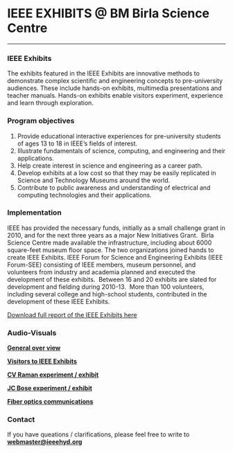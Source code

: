 # IEEE EXHIBITS @ BM Birla Science Centre

---

### IEEE Exhibits

The exhibits featured in the IEEE Exhibits are innovative methods to demonstrate complex scientific and
engineering concepts to pre-university audiences. These include hands-on exhibits, multimedia
presentations and teacher manuals. Hands-on exhibits enable visitors experiment, experience and learn
through exploration.

### Program objectives

1. Provide educational interactive experiences for pre-university students of ages 13 to 18 in IEEE’s fields of interest.
2. Illustrate fundamentals of science, computing, and engineering and their applications.
3. Help create interest in science and engineering as a career path.
4. Develop exhibits at a low cost so that they may be easily replicated in Science and Technology Museums around the world.
5. Contribute to public awareness and understanding of electrical and computing technologies and their applications.

### Implementation

IEEE has provided the necessary funds, initially as a small challenge grant in 2010, and for the next three years as a major New Initiatives Grant.  Birla Science Centre made available the infrastructure, including about 6000 square-feet museum floor space. The two organizations joined hands to create IEEE Exhibits. IEEE Forum for Science and Engineering Exhibits (IEEE Forum-SEE) consisting of IEEE members, museum personnel, and volunteers from industry and academia planned and executed the development of these exhibits.  Between 16 and 20 exhibits are slated for development and fielding during 2010-13.  More than 100 volunteers, including several college and high-school students, contributed in the development of these IEEE Exhibits.

[Download full report of the IEEE Exhibits here](https://s3.amazonaws.com/ieeehyd.org/docs/exhibits/IEEE-Exhibits-BSC-Hyderabad.pdf)

### Audio-Visuals

**[General over view](https://www.youtube.com/watch?v=V_cJmejOTrw)**

**[Visitors to IEEE Exhibits](https://www.youtube.com/watch?v=vsm2Ns18MVs)**

**[CV Raman experiment / exhibit](https://www.youtube.com/watch?v=_JqE1ZfqpBM)**

**[JC Bose experiment / exhibit](https://www.youtube.com/watch?v=K_BgAJ6GubU)**

**[Fiber optics communications](https://www.youtube.com/watch?v=tLq83IeAnQo)**

### Contact

If you have queations / clarifications, please feel free to write to **webmaster@ieeehyd.org**


